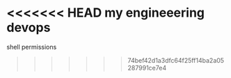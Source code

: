 <<<<<<< HEAD
my engineeering devops
=======
shell permissions
>>>>>>> 74bef42d1a3dfc64f25ff14ba2a05287991ce7e4
